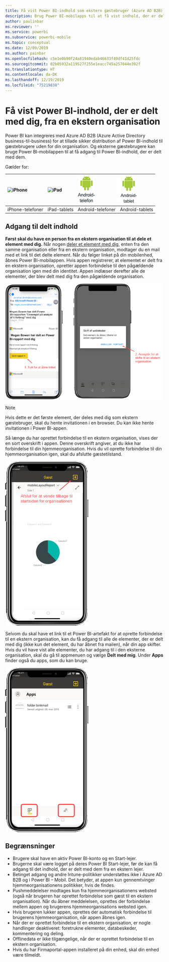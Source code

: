```yaml
---
title: Få vist Power BI-indhold som ekstern gæstebruger (Azure AD B2B)
description: Brug Power BI-mobilapps til at få vist indhold, der er delt med dig, fra en ekstern organisation.
author: paulinbar
ms.reviewer: ''
ms.service: powerbi
ms.subservice: powerbi-mobile
ms.topic: conceptual
ms.date: 12/09/2019
ms.author: painbar
ms.openlocfilehash: c5e1e0b90f24a81940edab46633f49df41d25fdc
ms.sourcegitcommit: 02b05932a119527f255e1eacc745a257044e392f
ms.translationtype: HT
ms.contentlocale: da-DK
ms.lasthandoff: 12/19/2019
ms.locfileid: "75219838"
---
```

# <a name="view-power-bi-content-shared-with-you-from-an-external-organization"></a>Få vist Power BI-indhold, der er delt med dig, fra en ekstern organisation

Power BI kan integreres med Azure AD B2B (Azure Active Directory business-til-business) for at tillade sikker distribution af Power BI-indhold til gæstebrugere uden for din organisation. Og eksterne gæstebrugere kan bruge Power BI-mobilappen til at få adgang til Power BI-indhold, der er delt med dem. 


Gælder for:

| ![iPhone](./media/mobile-app-ssrs-kpis-mobile-on-premises-reports/iphone-logo-50-px.png) | ![iPad](./media/mobile-app-ssrs-kpis-mobile-on-premises-reports/ipad-logo-50-px.png) | ![Android-telefon](./media/mobile-app-ssrs-kpis-mobile-on-premises-reports/android-phone-logo-50-px.png) | ![Android-tablet](./media/mobile-app-ssrs-kpis-mobile-on-premises-reports/android-tablet-logo-50-px.png) |
|:--- |:--- |:--- |:--- |
| iPhone-telefoner |iPad-tablets |Android-telefoner |Android-tablets |

## <a name="accessing-shared-content"></a>Adgang til delt indhold

**Først skal du have en person fra en ekstern organisation til at dele et element med dig.** Når nogen [deler et element med dig](../../service-share-dashboards.md), enten fra den samme organisation eller fra en ekstern organisation, modtager du en mail med et link til det delte element. Når du følger linket på din mobilenhed, åbnes Power BI-mobilappen. Hvis appen registrerer, at elementet er delt fra en ekstern organisation, opretter appen forbindelse til den pågældende organisation igen med din identitet. Appen indlæser derefter alle de elementer, der blev delt med dig fra den pågældende organisation.

![Åbning af et delt element fra mail i Power BI ](./media/mobile-apps-b2b/mobile-b2b-open-item-email-new.png)

> [!NOTE]
> Hvis dette er det første element, der deles med dig som ekstern gæstebruger, skal du hente invitationen i en browser. Du kan ikke hente invitationen i Power BI-appen.

Så længe du har oprettet forbindelse til en ekstern organisation, vises der en sort overskrift i appen. Denne overskrift angiver, at du ikke har forbindelse til din hjemmeorganisation. Hvis du vil oprette forbindelse til din hjemmeorganisation igen, skal du afslutte gæstetilstand.

![Overskrift i Power BI for gæstebruger](./media/mobile-apps-b2b/mobile-b2b-exit-home-new.png)

Selvom du skal have et link til et Power BI-artefakt for at oprette forbindelse til en ekstern organisation, kan du få adgang til alle de elementer, der er delt med dig (ikke kun det element, du har åbnet fra mailen), når din app skifter. Hvis du vil have vist alle elementer, du har adgang til i den eksterne organisation, skal du gå til appmenuen og vælge **Delt med mig**. Under **Apps** finder også du apps, som du kan bruge.

![Appmenu i Power BI for ekstern gæstebruger](./media/mobile-apps-b2b/mobile-b2b-menu-new.png)

## <a name="limitations"></a>Begrænsninger

- Brugere skal have en aktiv Power BI-konto og en Start-lejer.
- Brugerne skal være logget på deres Power BI Start-lejer, før de kan få adgang til det indhold, der er delt med dem fra en ekstern lejer.
- Betinget adgang og andre Intune-politikker understøttes ikke i Azure AD B2B og i Power BI – Mobil. Det betyder, at appen kun gennemtvinger hjemmeorganisationens politikker, hvis de findes.
- Pushmeddelelser modtages kun fra hjemmeorganisationens websted (også når brugeren har oprettet forbindelse som gæst til en ekstern organisation). Når du åbner meddelelsen, oprettes der forbindelse mellem appen og brugerens hjemmeorganisations websted igen.
- Hvis brugeren lukker appen, oprettes der automatisk forbindelse til brugerens hjemmeorganisation, når appen åbnes igen.
- Når der er oprettet forbindelse til en ekstern organisation, er nogle handlinger deaktiveret: foretrukne elementer, databeskeder, kommentering og deling.
- Offlinedata er ikke tilgængelige, når der er oprettet forbindelse til en ekstern organisation.
- Hvis du har Firmaportal-appen installeret på din enhed, skal din enhed være tilmeldt.
